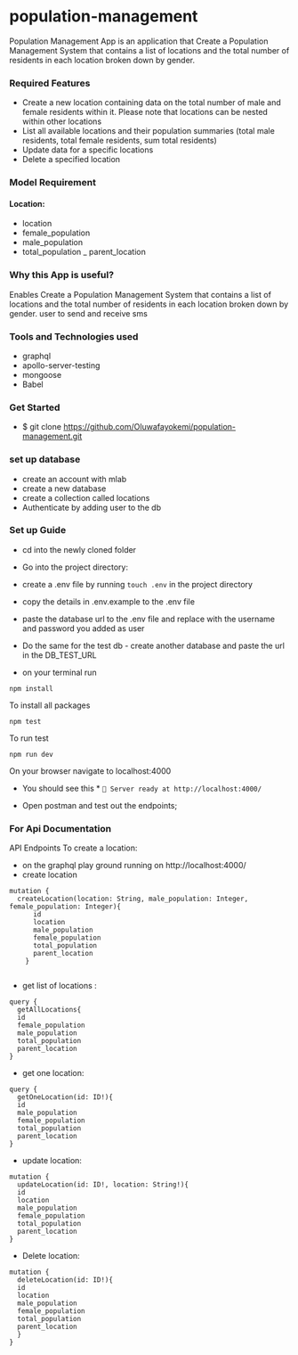 # population-management
Population Management App is an application that Create a Population Management System that contains a list of locations and the total number of residents in each location broken down by gender.
### Required Features
- Create a new location containing data on the total number of male and female residents within it. Please note that locations can be nested within other locations
- List all available locations and their population summaries (total male residents, total female residents, sum total residents)
- Update data for a specific locations
- Delete a specified location

### Model Requirement
#### Location:
- location
- female_population
- male_population
- total_population
_ parent_location

### Why this App is useful?
Enables Create a Population Management System that contains a list of locations and the total number of residents in each location broken down by gender. user to send and receive sms

### Tools and Technologies used
- graphql
- apollo-server-testing
- mongoose
- Babel

### Get Started
- $ git clone https://github.com/Oluwafayokemi/population-management.git

### set up database
- create an account with mlab
- create a new database
- create a collection called locations
- Authenticate by adding user to the db

### Set up Guide
- cd into the newly cloned folder
- Go into the project directory:
- create a .env file by running `touch .env` in the project directory
- copy the details in .env.example to the .env file
- paste the database url to the .env file and replace with the username and password you added as user
- Do the same for the test db - create another database and paste the url in the DB_TEST_URL

- on your terminal run

```
npm install 
```
To install all packages

```
npm test
```
To run test
```
npm run dev 
```
On your browser navigate to localhost:4000
* You should see this *
`🚀 Server ready at http://localhost:4000/`

- Open postman and test out the endpoints;

### For Api Documentation
API Endpoints
To create a location:
- on the graphql play ground running on http://localhost:4000/
- create location
```
mutation {
  createLocation(location: String, male_population: Integer, female_population: Integer){
      id
      location
      male_population
      female_population
      total_population
      parent_location
    }
  
```
- get list of locations :
```
query {
  getAllLocations{
  id
  female_population
  male_population
  total_population
  parent_location
}
```
- get one location:
```
query {
  getOneLocation(id: ID!){
  id
  male_population
  female_population
  total_population
  parent_location
}
```
- update location:
```
mutation {
  updateLocation(id: ID!, location: String!){
  id
  location
  male_population
  female_population
  total_population
  parent_location
}
```
- Delete location:
```
mutation {
  deleteLocation(id: ID!){
  id
  location
  male_population
  female_population
  total_population
  parent_location
  }
}
```
